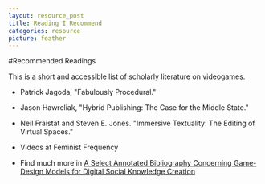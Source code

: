 ```yaml
---
layout: resource_post
title: Reading I Recommend
categories: resource
picture: feather
---
```


#Recommended Readings

This is a short and accessible list of scholarly literature on videogames.

* Patrick Jagoda, "Fabulously Procedural."

* Jason Hawreliak, "Hybrid Publishing: The Case for the Middle State."

* Neil Fraistat and Steven E. Jones. "Immersive Textuality: The Editing of Virtual Spaces."

* Videos at Feminist Frequency

* Find much more in [A Select Annotated Bibliography
Concerning Game-Design Models for Digital Social Knowledge Creation](http://www.erudit.org/revue/memoires/2014/v5/n2/1024783ar.html)
